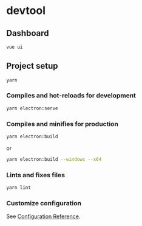 # devtool

## Dashboard

```sh
vue ui
```

## Project setup

```sh
yarn
```

### Compiles and hot-reloads for development

```sh
yarn electron:serve
```

### Compiles and minifies for production

```sh
yarn electron:build
```

or

```sh
yarn electron:build --windows --x64
```

### Lints and fixes files

```sh
yarn lint
```

### Customize configuration

See [Configuration Reference](https://cli.vuejs.org/config/).
